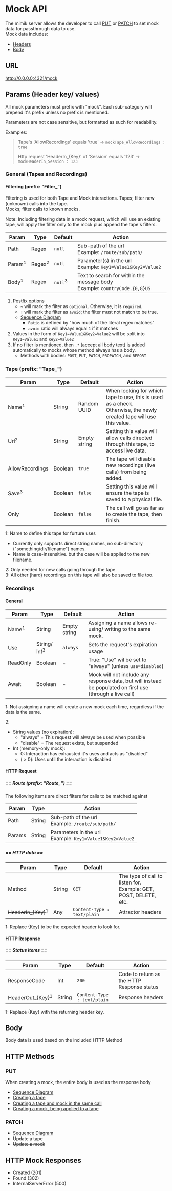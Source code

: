 # Mock API
The mimik server allows the developer to call [PUT](#put) or [PATCH](#patch) to set mock data for passthrough data to use.<br>
Mock data includes:
- [Headers](#params)
- [Body](#body)

## URL
http://0.0.0.0:4321/mock

## Params (Header key/ values)
All mock parameters must prefix with "mock".
Each sub-category will prepend it's prefix unless no prefix is mentioned.

Parameters are not case sensitive, but formatted as such for readability.

Examples:
> Tape's 'AllowRecordings' equals 'true' -> `mockTape_AllowRecordings : true`
>
> Http request 'HeaderIn_{Key}' of 'Session' equals '123' -> `mockHeaderIn_Session : 123`

### General (Tapes and Recordings)
#### Filtering (prefix: "Filter_")
Filtering is used for both Tape and Mock interactions.
Tapes; filter new (unknown) calls into the tape.<br>
Mocks; filter calls to known mocks.<br>

Note: Including filtering data in a mock request, which will use an existing tape, 
will apply the filter only to the mock plus append the tape's filters.
<br>



| Param | Type   | Default| Action |
|-------|--------|--------|--------|
| Path  | Regex | `null`| Sub-path of the url<br> Example: `/route/sub/path/` |
| Param<sup>1</sup> | Regex<sup>2</sup> | `null`| Parameter(s) in the url<br> Example: `Key1=Value1&Key2=Value2` |
| Body<sup>1</sup> | Regex | `null`<sup>3</sup> | Text to search for within the message body<br> Example: `countryCode.{0,8}US` |

1. Postfix options
   - `~` will mark the filter as `optional`. Otherwise, it is `required`.
   - `!` will mark the filter as `avoid`; the filter must not match to be true.
   - [Sequence Diagram](actionCharts.md#requestattractors-mockfilter_filter)
     - `Ratio` is defined by "how much of the literal regex matches"
     - `avoid` ratio will always equal `1` if it matches
2. Values in the form of `Key1=Value1&Key2=Value2` will be split into `Key1=Value1` and `Key2=Value2`<br>
3. If no filter is mentioned, then `.*` (accept all body text) is added automatically to mocks whose method always has a body.
   - Methods with bodies: `POST`, `PUT`, `PATCH`, `PROPATCH`, and `REPORT`

### Tape (prefix: "Tape_")
| Param            | Type    | Default | Action |
|------------------|---------|---------|--------|
| Name<sup>1</sup> | String  | Random UUID | When looking for which tape to use, this is used as a check. <br>Otherwise, the newly created tape will use this value.  |
| Url<sup>2</sup>  | String  | Empty string    | Setting this value will allow calls directed through this tape, to access live data. |
| AllowRecordings  | Boolean | `true`  | The tape will disable new recordings (live calls) from being added. |
| Save<sup>3</sup> | Boolean | `false` |Setting this value will ensure the tape is saved to a physical file. |
| Only             | Boolean | `false` | The call will go as far as to create the tape, then finish. |

1: Name to define this tape for furture uses<br>
  - Currently only supports direct string names, no sub-directory ("something/dir/filename") names.<br>
  - Name is case-insensitive. but the case will be applied to the new filename.<br>
  
2: Only needed for new calls going through the tape.<br>
3: All other (hard) recordings on this tape will also be saved to file too.

### Recordings
#### General
| Param            | Type        | Default | Action |
|------------------|-------------|--------|--------|
| Name<sup>1</sup> | String | Empty string |Assigning a name allows re-using/ writing to the same mock. | 
| Use          | String/ Int<sup>2</sup> | `always`| Sets the request's expiration usage |
| ReadOnly     | Boolean | - |True: "Use" wil be set to "always" (unless `use=disabled`) |
| Await | Boolean | - | Mock will not include any response data, but will instead be populated on first use (through a live call) |

1: Not assigning a name will create a new mock each time, regardless if the data is the same.

2:
- String values (no expiration):
  - "always" = This request will always be used when possible
  - "disable" = The request exists, but suspended
- Int (memory-only mock):
  - 0: Interaction has exhausted it's uses and acts as "disabled"
  - ( > 0): Uses until the interaction is disabled

#### HTTP Request
##### == Route (prefix: "Route_") ==
The following items are direct filters for calls to be matched against 

| Param | Type   | Action |
|-------|--------|--------|
| Path  | String | Sub-path of the url<br> Example: `/route/sub/path/` |
| Params | String | Parameters in the url<br> Example: `Key1=Value1&Key2=Value2` |

##### == HTTP data ==
| Param        | Type        | Default | Action |
|--------------|-------------|---------|--------|
| Method       | String | `GET` | The type of call to listen for.<br> Example: GET, POST, DELETE, etc. |
| ~~HeaderIn_{Key}~~<sup>1</sup> | Any | `Content-Type : text/plain` | Attractor headers |

1: Replace {Key} to be the expected header to look for.

#### HTTP Response
##### == Status items ==
| Param                       | Type   | Default | Action |
|-----------------------------|--------|---------|--------|
| ResponseCode                | Int    | `200` | Code to return as the HTTP Response status |
| HeaderOut_{Key}<sup>1</sup> | String | `Content-Type : text/plain` |Response headers |

1: Replace {Key} with the returning header key.

## Body
Body data is used based on the included HTTP Method

## HTTP Methods
### PUT
When creating a mock, the entire body is used as the response body
- [Sequence Diagram](actionCharts.md#put)
- [Creating a tape](examples.md#basic_createtape)
- [Creating a tape and mock in the same call](examples.md#basic_apply)
- [Creating a mock, being applied to a tape](examples.md#basic_retrieve)

### PATCH
- [Sequence Diagram](actionCharts.md#patch)
- ~~Update a tape~~
- ~~Update a mock~~

## HTTP Mock Responses
- Created (201)
- Found (302)
- InternalServerError (500)
